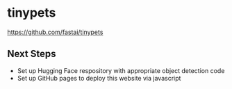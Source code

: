 # tinypets

https://github.com/fastai/tinypets

## Next Steps
- Set up Hugging Face respository with appropriate object detection code
- Set up GitHub pages to deploy this website via javascript
